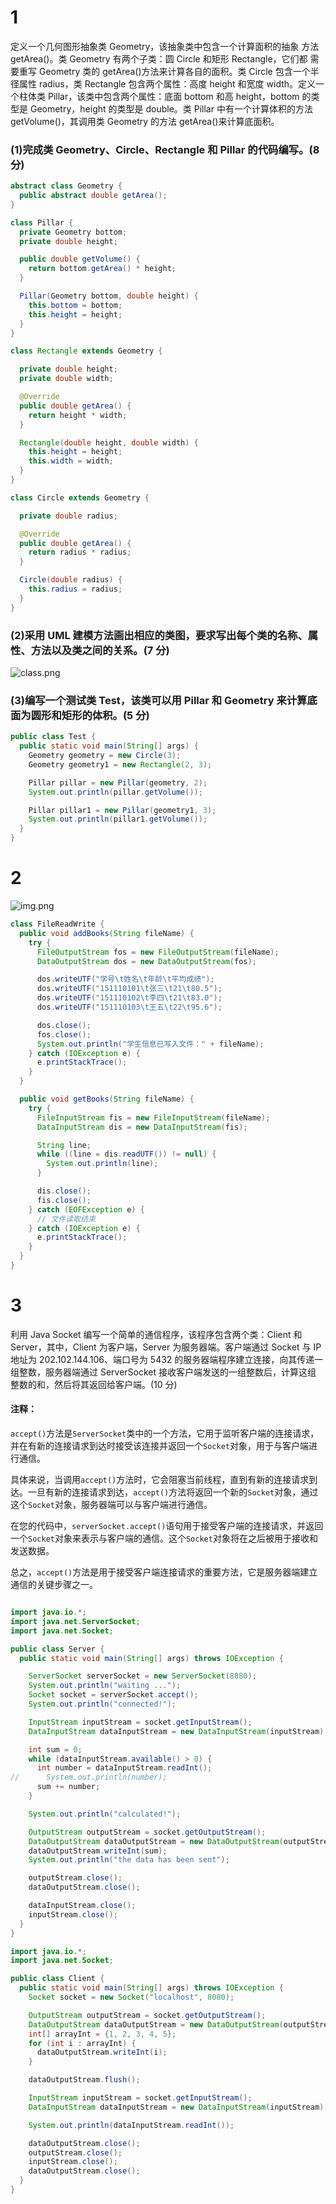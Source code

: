 # 1
定义一个几何图形抽象类 Geometry，该抽象类中包含一个计算面积的抽象
方法 getArea()。类 Geometry 有两个子类：圆 Circle 和矩形 Rectangle，它们都
需要重写 Geometry 类的 getArea()方法来计算各自的面积。类 Circle 包含一个半
径属性 radius，类 Rectangle 包含两个属性：高度 height 和宽度 width。定义一
个柱体类 Pillar，该类中包含两个属性：底面 bottom 和高 height，bottom 的类
型是 Geometry，height 的类型是 double。类 Pillar 中有一个计算体积的方法
getVolume()，其调用类 Geometry 的方法 getArea()来计算底面积。
### (1)完成类 Geometry、Circle、Rectangle 和 Pillar 的代码编写。(8 分)
```java
abstract class Geometry {
  public abstract double getArea();
}

class Pillar {
  private Geometry bottom;
  private double height;

  public double getVolume() {
    return bottom.getArea() * height;
  }

  Pillar(Geometry bottom, double height) {
    this.bottom = bottom;
    this.height = height;
  }
}

class Rectangle extends Geometry {

  private double height;
  private double width;

  @Override
  public double getArea() {
    return height * width;
  }

  Rectangle(double height, double width) {
    this.height = height;
    this.width = width;
  }
}

class Circle extends Geometry {

  private double radius;

  @Override
  public double getArea() {
    return radius * radius;
  }

  Circle(double radius) {
    this.radius = radius;
  }
}

```
### (2)采用 UML 建模方法画出相应的类图，要求写出每个类的名称、属性、方法以及类之间的关系。(7 分)
![class.png](class.png)

### (3)编写一个测试类 Test，该类可以用 Pillar 和 Geometry 来计算底面为圆形和矩形的体积。(5 分)
```java
public class Test {
  public static void main(String[] args) {
    Geometry geometry = new Circle(3);
    Geometry geometry1 = new Rectangle(2, 3);

    Pillar pillar = new Pillar(geometry, 2);
    System.out.println(pillar.getVolume());

    Pillar pillar1 = new Pillar(geometry1, 3);
    System.out.println(pillar1.getVolume());
  }
}
```
# 2
![img.png](img.png)
```java
class FileReadWrite {
  public void addBooks(String fileName) {
    try {
      FileOutputStream fos = new FileOutputStream(fileName);
      DataOutputStream dos = new DataOutputStream(fos);

      dos.writeUTF("学号\t姓名\t年龄\t平均成绩");
      dos.writeUTF("151110101\t张三\t21\t80.5");
      dos.writeUTF("151110102\t李四\t21\t83.0");
      dos.writeUTF("151110103\t王五\t22\t95.6");

      dos.close();
      fos.close();
      System.out.println("学生信息已写入文件：" + fileName);
    } catch (IOException e) {
      e.printStackTrace();
    }
  }

  public void getBooks(String fileName) {
    try {
      FileInputStream fis = new FileInputStream(fileName);
      DataInputStream dis = new DataInputStream(fis);

      String line;
      while ((line = dis.readUTF()) != null) {
        System.out.println(line);
      }

      dis.close();
      fis.close();
    } catch (EOFException e) {
      // 文件读取结束
    } catch (IOException e) {
      e.printStackTrace();
    }
  }
}

```
# 3
利用 Java Socket 编写一个简单的通信程序，该程序包含两个类：Client 和
Server，其中，Client 为客户端，Server 为服务器端。客户端通过 Socket 与 IP
地址为 202.102.144.106、端口号为 5432 的服务器端程序建立连接，向其传递一
组整数，服务器端通过 ServerSocket 接收客户端发送的一组整数后，计算这组
整数的和，然后将其返回给客户端。(10 分)


#### 注释：
`accept()`方法是`ServerSocket`类中的一个方法，它用于监听客户端的连接请求，并在有新的连接请求到达时接受该连接并返回一个`Socket`对象，用于与客户端进行通信。

具体来说，当调用`accept()`方法时，它会阻塞当前线程，直到有新的连接请求到达。一旦有新的连接请求到达，`accept()`方法将返回一个新的`Socket`对象，通过这个`Socket`对象，服务器端可以与客户端进行通信。

在您的代码中，`serverSocket.accept()`语句用于接受客户端的连接请求，并返回一个`Socket`对象来表示与客户端的通信。这个`Socket`对象将在之后被用于接收和发送数据。

总之，`accept()`方法是用于接受客户端连接请求的重要方法，它是服务器端建立通信的关键步骤之一。


```java

import java.io.*;
import java.net.ServerSocket;
import java.net.Socket;

public class Server {
  public static void main(String[] args) throws IOException {

    ServerSocket serverSocket = new ServerSocket(8080);
    System.out.println("waiting ...");
    Socket socket = serverSocket.accept();
    System.out.println("connected!");

    InputStream inputStream = socket.getInputStream();
    DataInputStream dataInputStream = new DataInputStream(inputStream);

    int sum = 0;
    while (dataInputStream.available() > 0) {
      int number = dataInputStream.readInt();
//      System.out.println(number);
      sum += number;
    }

    System.out.println("calculated!");

    OutputStream outputStream = socket.getOutputStream();
    DataOutputStream dataOutputStream = new DataOutputStream(outputStream);
    dataOutputStream.writeInt(sum);
    System.out.println("the data has been sent");

    outputStream.close();
    dataOutputStream.close();

    dataInputStream.close();
    inputStream.close();
  }
}

```
```java
import java.io.*;
import java.net.Socket;

public class Client {
  public static void main(String[] args) throws IOException {
    Socket socket = new Socket("localhost", 8080);

    OutputStream outputStream = socket.getOutputStream();
    DataOutputStream dataOutputStream = new DataOutputStream(outputStream);
    int[] arrayInt = {1, 2, 3, 4, 5};
    for (int i : arrayInt) {
      dataOutputStream.writeInt(i);
    }

    dataOutputStream.flush();

    InputStream inputStream = socket.getInputStream();
    DataInputStream dataInputStream = new DataInputStream(inputStream);

    System.out.println(dataInputStream.readInt());

    dataOutputStream.close();
    outputStream.close();
    inputStream.close();
    dataOutputStream.close();
  }
}

```



